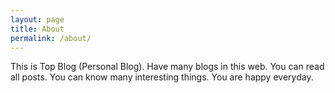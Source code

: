 ```yaml
---
layout: page
title: About
permalink: /about/
---
```


This is Top Blog (Personal Blog). Have many blogs in this web. You can read all posts. You can know many interesting things.
You are happy everyday.
